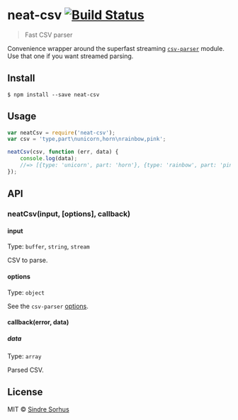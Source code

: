 # neat-csv [![Build Status](https://travis-ci.org/sindresorhus/neat-csv.svg?branch=master)](https://travis-ci.org/sindresorhus/neat-csv)

> Fast CSV parser

Convenience wrapper around the superfast streaming [`csv-parser`](https://github.com/mafintosh/csv-parser) module. Use that one if you want streamed parsing.


## Install

```
$ npm install --save neat-csv
```


## Usage

```js
var neatCsv = require('neat-csv');
var csv = 'type,part\nunicorn,horn\nrainbow,pink';

neatCsv(csv, function (err, data) {
	console.log(data);
	//=> [{type: 'unicorn', part: 'horn'}, {type: 'rainbow', part: 'pink'}]
});
```


## API

### neatCsv(input, [options], callback)

#### input

Type: `buffer`, `string`, `stream`

CSV to parse.

#### options

Type: `object`

See the `csv-parser` [options](https://github.com/mafintosh/csv-parser#usage).

#### callback(error, data)

##### data

Type: `array`

Parsed CSV.


## License

MIT © [Sindre Sorhus](http://sindresorhus.com)
